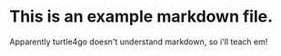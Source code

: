 # This is an example markdown file.

Apparently turtle4go doesn't understand markdown, so i'll teach em!
